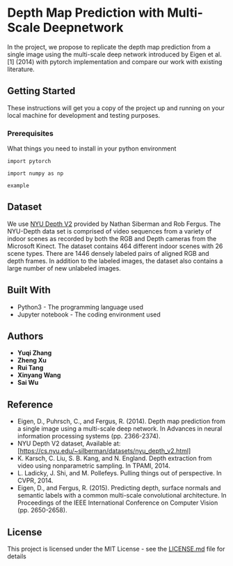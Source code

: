 # Depth Map Prediction with Multi-Scale Deepnetwork

In the project, we propose to replicate the depth map prediction from a single image using the multi-scale deep network introduced by Eigen et al. [1] (2014) with pytorch implementation and compare our work with existing literature.

## Getting Started

These instructions will get you a copy of the project up and running on your local machine for development and testing purposes.

### Prerequisites

What things you need to install in your python environment

```
import pytorch
```
```
import numpy as np
```
```
example
```

## Dataset
We use [NYU Depth V2]('https://cs.nyu.edu/~silberman/datasets/nyu_depth_v2.html') provided by Nathan Siberman and Rob Fergus. The NYU-Depth data set is comprised of video sequences from a variety of indoor scenes as recorded by both the RGB and Depth cameras from the Microsoft Kinect. The dataset contains 464 different indoor scenes with 26 scene types. There are 1446 densely labeled pairs of aligned RGB and depth frames. In addition to the labeled images, the dataset also contains a large number of new unlabeled images.


## Built With

* Python3 - The programming language used
* Jupyter notebook - The coding environment used


## Authors

* **Yuqi Zhang** 
* **Zheng Xu**
* **Rui Tang**
* **Xinyang Wang**
* **Sai Wu**

## Reference
* Eigen, D., Puhrsch, C., and Fergus, R. (2014). Depth map prediction from a single image using a multi-scale deep network. In Advances in neural information processing systems (pp. 2366-2374).
* NYU Depth V2 dataset, Available at: [https://cs.nyu.edu/~silberman/datasets/nyu_depth_v2.html]
* K. Karsch, C. Liu, S. B. Kang, and N. England. Depth extraction from video using nonparametric
sampling. In TPAMI, 2014.
* L. Ladicky, J. Shi, and M. Pollefeys. Pulling things out of perspective. In CVPR, 2014.
* Eigen, D., and Fergus, R. (2015). Predicting depth, surface normals and semantic labels with a common multi-scale convolutional architecture. In Proceedings of the IEEE International Conference on Computer Vision (pp. 2650-2658).

## License

This project is licensed under the MIT License - see the [LICENSE.md](LICENSE.md) file for details
